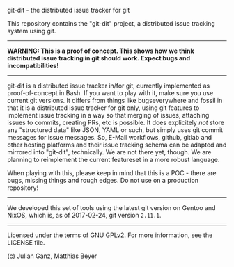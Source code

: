 git-dit - the distributed issue tracker for git

This repository contains the "git-dit" project, a distributed issue tracking
system using git.

---

**WARNING: This is a proof of concept. This shows how we think distributed issue
tracking in git should work. Expect bugs and incompatibilities!**

---

git-dit is a distributed issue tracker in/for git, currently implemented as
proof-of-concept in Bash.
If you want to play with it, make sure you use current git versions.
It differs from things like bugseverywhere and fossil in that it is a
distributed issue tracker for git only, using git features to implement issue
tracking in a way so that merging of issues, attaching issues to commits,
creating PRs, etc is possible.
It does explicitely _not_ store any "structured data" like JSON, YAML or such,
but simply uses git commit messages for issue messages.
So, E-Mail workflows, github, gitlab and other hosting platforms and their issue
tracking schema can be adapted and mirrored into "git-dit", technically.
We are not there yet, though. We are planning to reimplement the current
featureset in a more robust language.

When playing with this, please keep in mind that this is a POC - there are bugs,
missing things and rough edges. Do not use on a production repository!

---

We developed this set of tools using the latest git version on Gentoo and NixOS,
which is, as of 2017-02-24, git version `2.11.1`.

---

Licensed under the terms of GNU GPLv2.
For more information, see the LICENSE file.

(c) Julian Ganz, Matthias Beyer
